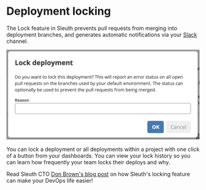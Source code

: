 # Deployment locking

The Lock feature in Sleuth prevents pull requests from merging into deployment branches, and generates automatic notifications via your [Slack](../../integrations-1/slack.md) channel. 

![](../../.gitbook/assets/sleuth-sleuth-2021-01-31-13-41-32.png)

You can lock a deployment or all deployments within a project with one click of a button from your dashboards. You can view your lock history so you can learn how frequently your team locks their deploys and why.

Read Sleuth CTO [Don Brown's blog post](https://www.sleuth.io/post/prevent-unwanted-changes-with-sleuth-deployment-locking) on how Sleuth's locking feature can make your DevOps life easier! 

## 

